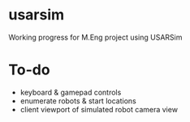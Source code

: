 usarsim
=======

Working progress for M.Eng project using USARSim

To-do
=====
- keyboard & gamepad controls
- enumerate robots & start locations
- client viewport of simulated robot camera view
